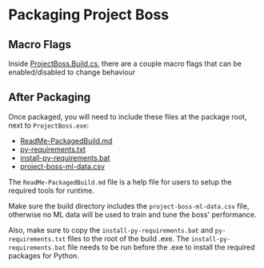 # Packaging Project Boss

## Macro Flags

Inside [ProjectBoss.Build.cs](./ProjectBoss/Source/ProjectBoss/ProjectBoss.Build.cs), there are a couple macro flags that can be enabled/disabled to change behaviour

## After Packaging

Once packaged, you will need to include these files at the package root, next to ```ProjectBoss.exe```:

* [ReadMe-PackagedBuild.md](./ProjectBoss/ReadMe-PackagedBuild.md)
* [py-requirements.txt](./ProjectBoss/py-requirements.txt)
* [install-py-requirements.bat](./ProjectBoss/install-py-requirements.bat)
* [project-boss-ml-data.csv](./ProjectBoss/project-boss-ml-data.csv)

The ```ReadMe-PackagedBuild.md``` file is a help file for users to setup the required tools for runtime.

Make sure the build directory includes the ```project-boss-ml-data.csv``` file, otherwise no ML data will be used to train and tune the boss' performance. 

Also, make sure to copy the ```install-py-requirements.bat``` and ```py-requirements.txt``` files to the root of the build .exe. The ```install-py-requirements.bat``` file needs to be run before the .exe to install the required packages for Python.

